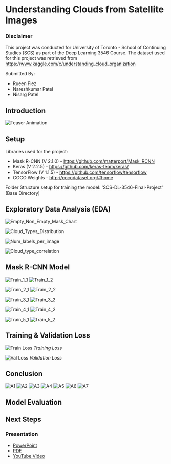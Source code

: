 # Understanding Clouds from Satellite Images
### Disclaimer
This project was conducted for University of Toronto - School of Continuing Studies (SCS) as part of the Deep Learning 3546 Course. The dataset used for this project was retrieved from https://www.kaggle.com/c/understanding_cloud_organization

Submitted By:
 - Rueen Fiez
 - Nareshkumar Patel
 - Nisarg Patel

## Introduction
![Teaser Animation](assets/Teaser_AnimationwLabels.gif)


## Setup
Libraries used for the project:
- Mask R-CNN (V 2.1.0) - https://github.com/matterport/Mask_RCNN
- Keras (V 2.2.5) - https://github.com/keras-team/keras/
- TensorFlow (V 1.1.5) - https://github.com/tensorflow/tensorflow
- COCO Weights - http://cocodataset.org/#home

Folder Structure setup for training the model:
'SCS-DL-3546-Final-Project' (Base Directory)

## Exploratory Data Analysis (EDA) 

![Empty_Non_Empty_Mask_Chart](assets/Empty_Non_Empty_Mask_Chart.png)

![Cloud_Types_Distribution](assets/Cloud_Types_Distribution.png)

![Num_labels_per_image](assets/Num_labels_per_image.png)

![Cloud_type_correlation](assets/Cloud_type_correlation.png)

## Mask R-CNN Model
![Train_1_1](assets/Train_1_1.png)
![Train_1_2](assets/Train_1_2.png)

![Train_2_1](assets/Train_2_1.png)
![Train_2_2](assets/Train_2_2.png)

![Train_3_1](assets/Train_3_1.png)
![Train_3_2](assets/Train_3_2.png)

![Train_4_1](assets/Train_4_1.png)
![Train_4_2](assets/Train_4_2.png)

![Train_5_1](assets/Train_5_1.png)
![Train_5_2](assets/Train_5_2.png)

## Training & Validation Loss
![Train Loss](assets/loss.png)
*Training Loss*

![Val Loss](assets/val_loss.png)
*Validation Loss*

## Conclusion
![A1](assets/Actual_vs_pred_1.png)
![A2](assets/Actual_vs_pred_2.png)
![A3](assets/Actual_vs_pred_3.png)
![A4](assets/Actual_vs_pred_4.png)
![A5](assets/Actual_vs_pred_5.png)
![A6](assets/Actual_vs_pred_6.png)
![A7](assets/Actual_vs_pred_7.png)

## Model Evaluation

## Next Steps

### Presentation
- [PowerPoint](https://github.com/nishp763/SCS-DL-3546-Final-Project/blob/master/presentation/Cloud_Image_Classfication_Presentation.pptx)
- [PDF](https://github.com/nishp763/SCS-DL-3546-Final-Project/blob/master/Cloud_Image_Classfication_Presentation_COPY.pdf)
- [YouTube Video](https://youtu.be/wAOazvwSG5k)
